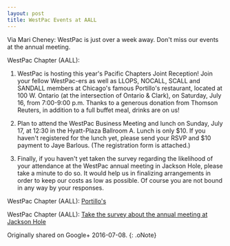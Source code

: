 ```yaml
---
layout: post
title: WestPac Events at AALL
---
```


Via Mari Cheney: WestPac is just over a week away. Don't miss our events at the annual meeting.

WestPac Chapter (AALL):

1) WestPac is hosting this year's Pacific Chapters Joint Reception! Join your fellow WestPac-ers as well as LLOPS, NOCALL, SCALL and SANDALL members at Chicago's famous Portillo's restaurant, located at 100 W. Ontario (at the intersection of Ontario & Clark), on Saturday, July 16, from 7:00-9:00 p.m. Thanks to a generous donation from Thomson Reuters, in addition to a full buffet meal, drinks are on us!

2)  Plan to attend the WestPac Business Meeting and lunch on Sunday, July 17, at 12:30 in the Hyatt-Plaza Ballroom A. Lunch is only $10. If you haven't registered for the lunch yet, please send your RSVP and $10 payment to Jaye Barlous. (The registration form is attached.)

3) Finally, if you haven't yet taken the survey regarding the likelihood of your attendance at the WestPac annual meeting in Jackson Hole, please take a minute to do so. It would help us in finalizing arrangements in order to keep our costs as low as possible.  Of course you are not bound in any way by your responses.

WestPac Chapter (AALL): [Portillo's](http://www.portillos.com/)

WestPac Chapter (AALL): [Take the survey about the annual meeting at Jackson Hole](https://www.surveymonkey.com/r/Q89JYTT)

Originally shared on Google+ 2016-07-08.
{: .oNote}
